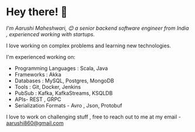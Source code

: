 # Hey there! :wave:

*I'm Aarushi Maheshwari, :blush:  a senior backend software engineer from India ,  experienced working with startups.*


I love working on complex problems and learning new technologies.


I'm experienced working on:

 - Programming Languages : Scala, Java
 - Frameworks : Akka
 - Databases : MySQL, Postgres, MongoDB
 - Tools : Git, Docker, Jenkins
 - PubSub : Kafka, KafkaStreams, KSQLDB
 - APIs- REST , GRPC
 - Serialization Formats - Avro , Json, Protobuf


I love to work on challenging stuff , free to reach out to me at my email - aarushi860@gmail.com
